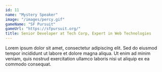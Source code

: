 ```yaml
---
id: 11
name: "Mystery Speaker"
image: "/images/percy.gif"
gameName: "SF Pursuit"
gameUrl: "https://sfpursuit.org/"
title: Senior Developer at Tech Corp, Expert in Web Technologies
---
```


Lorem ipsum dolor sit amet, consectetur adipiscing elit. Sed do eiusmod tempor incididunt ut labore et dolore magna aliqua. Ut enim ad minim veniam, quis nostrud exercitation ullamco laboris nisi ut aliquip ex ea commodo consequat.